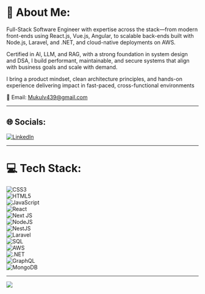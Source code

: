 # 💫 About Me:
Full-Stack Software Engineer with expertise across the stack—from modern front-ends using React.js, Vue.js, Angular, to scalable back-ends built with Node.js, Laravel, and .NET, and cloud-native deployments on AWS.

Certified in AI, LLM, and RAG, with a strong foundation in system design and DSA, I build performant, maintainable, and secure systems that align with business goals and scale with demand.

I bring a product mindset, clean architecture principles, and hands-on experience delivering impact in fast-paced, cross-functional environments

📧 Email: Mukulv439@gmail.com

---

## 🌐 Socials:
[![LinkedIn](https://img.shields.io/badge/LinkedIn-%230077B5.svg?logo=linkedin&logoColor=white)](https://www.linkedin.com/in/mukulv439/) 


---

# 💻 Tech Stack:
![CSS3](https://img.shields.io/badge/css3-%231572B6.svg?style=for-the-badge&logo=css3&logoColor=white)  
![HTML5](https://img.shields.io/badge/html5-%23E34F26.svg?style=for-the-badge&logo=html5&logoColor=white)  
![JavaScript](https://img.shields.io/badge/javascript-%23323330.svg?style=for-the-badge&logo=javascript&logoColor=%23F7DF1E)  
![React](https://img.shields.io/badge/react-%2320232a.svg?style=for-the-badge&logo=react&logoColor=%2361DAFB)  
![Next JS](https://img.shields.io/badge/Next-black?style=for-the-badge&logo=next.js&logoColor=white)  
![NodeJS](https://img.shields.io/badge/node.js-6DA55F?style=for-the-badge&logo=node.js&logoColor=white)  
![NestJS](https://img.shields.io/badge/nestjs-%23E0234E.svg?style=for-the-badge&logo=nestjs&logoColor=white)  
![Laravel](https://img.shields.io/badge/laravel-%23FF2D20.svg?style=for-the-badge&logo=laravel&logoColor=white)  
![SQL](https://img.shields.io/badge/SQL-%2300f.svg?style=for-the-badge&logo=sqlite&logoColor=white)  
![AWS](https://img.shields.io/badge/AWS-%23FF9900.svg?style=for-the-badge&logo=amazonaws&logoColor=white)  
![.NET](https://img.shields.io/badge/.NET-512BD4?style=for-the-badge&logo=dot-net&logoColor=white)  
![GraphQL](https://img.shields.io/badge/GraphQL-E10098?style=for-the-badge&logo=graphql&logoColor=white)  
![MongoDB](https://img.shields.io/badge/MongoDB-47A248?style=for-the-badge&logo=mongodb&logoColor=white)






---

[![](https://visitcount.itsvg.in/api?id=mukul667&icon=0&color=0)](https://visitcount.itsvg.in)

<!-- Proudly created with GPRM ( https://gprm.itsvg.in ) -->
